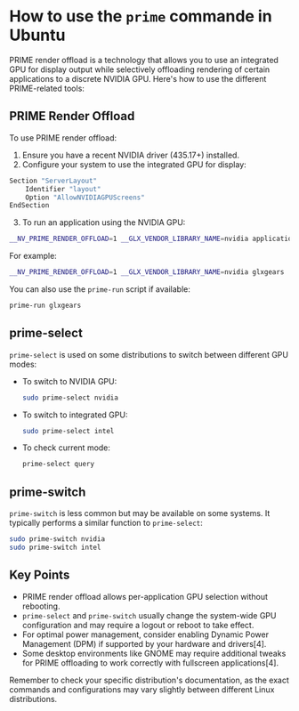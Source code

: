 # How to use the `prime` commande in Ubuntu

PRIME render offload is a technology that allows you to use an integrated GPU for display output while selectively offloading rendering of certain applications to a discrete NVIDIA GPU. Here's how to use the different PRIME-related tools:

## PRIME Render Offload

To use PRIME render offload:

1. Ensure you have a recent NVIDIA driver (435.17+) installed.
2. Configure your system to use the integrated GPU for display:

```bash
Section "ServerLayout"
    Identifier "layout"
    Option "AllowNVIDIAGPUScreens"
EndSection
```

3. To run an application using the NVIDIA GPU:

```bash
__NV_PRIME_RENDER_OFFLOAD=1 __GLX_VENDOR_LIBRARY_NAME=nvidia application_name
```

For example:

```bash
__NV_PRIME_RENDER_OFFLOAD=1 __GLX_VENDOR_LIBRARY_NAME=nvidia glxgears
```

You can also use the `prime-run` script if available:

```bash
prime-run glxgears
```

## prime-select

`prime-select` is used on some distributions to switch between different GPU modes:

- To switch to NVIDIA GPU:
  ```bash
  sudo prime-select nvidia
  ```

- To switch to integrated GPU:
  ```bash
  sudo prime-select intel
  ```

- To check current mode:
  ```bash
  prime-select query
  ```

## prime-switch

`prime-switch` is less common but may be available on some systems. It typically performs a similar function to `prime-select`:

```bash
sudo prime-switch nvidia
sudo prime-switch intel
```

## Key Points

- PRIME render offload allows per-application GPU selection without rebooting.
- `prime-select` and `prime-switch` usually change the system-wide GPU configuration and may require a logout or reboot to take effect.
- For optimal power management, consider enabling Dynamic Power Management (DPM) if supported by your hardware and drivers[4].
- Some desktop environments like GNOME may require additional tweaks for PRIME offloading to work correctly with fullscreen applications[4].

Remember to check your specific distribution's documentation, as the exact commands and configurations may vary slightly between different Linux distributions.
